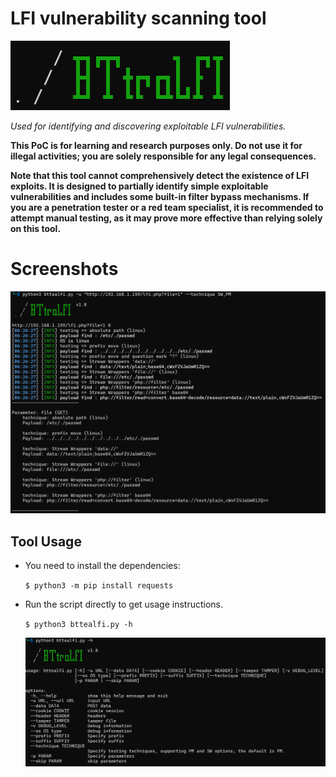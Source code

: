 # LFI vulnerability scanning tool
![](./img/logo.png)

*Used for identifying and discovering exploitable LFI vulnerabilities.*

**This PoC is for learning and research purposes only. Do not use it for illegal activities; you are solely responsible for any legal consequences.**

**Note that this tool cannot comprehensively detect the existence of LFI exploits. It is designed to partially identify simple exploitable vulnerabilities and includes some built-in filter bypass mechanisms. If you are a penetration tester or a red team specialist, it is recommended to attempt manual testing, as it may prove more effective than relying solely on this tool.**

# Screenshots
![](./img/use.png)

## Tool Usage
* You need to install the dependencies:

  `$ python3 -m pip install requests`

* Run the script directly to get usage instructions.

  `$ python3 bttealfi.py -h`
  
  ![](./img/main.png)
